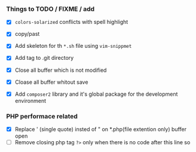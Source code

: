 ### Things to TODO / FIXME / add

- [x] `colors-solarized` conflicts with spell highlight
- [x] copy/past
- [x] Add skeleton for th `*.sh` file using `vim-snippmet`
- [x] Add tag to .git directory
- [x] Close all buffer which is not modified
- [x] Cloase all buffer whitout save
- [x] Add `composer2` library and it's global package for the development environment



### PHP performace related

- [x] Replace ' (single quote) insted of " on *.php(file extention only) buffer open
- [ ] Remove closing php tag `?>` only when there is no code after this line so

